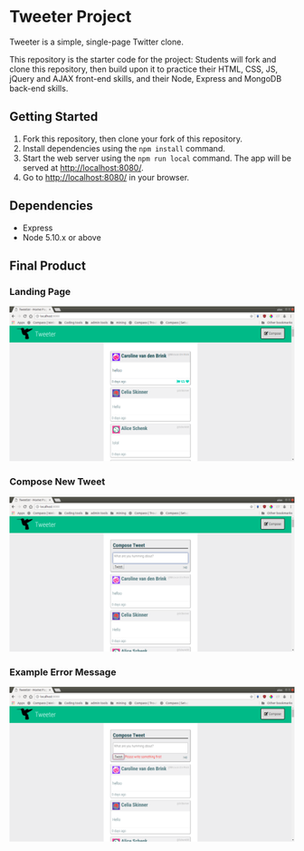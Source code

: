 # Tweeter Project

Tweeter is a simple, single-page Twitter clone.

This repository is the starter code for the project: Students will fork and clone this repository, then build upon it to practice their HTML, CSS, JS, jQuery and AJAX front-end skills, and their Node, Express and MongoDB back-end skills.

## Getting Started

1.  Fork this repository, then clone your fork of this repository.
2.  Install dependencies using the `npm install` command.
3.  Start the web server using the `npm run local` command. The app will be served at <http://localhost:8080/>.
4.  Go to <http://localhost:8080/> in your browser.

## Dependencies

- Express
- Node 5.10.x or above

## Final Product

### Landing Page

!["Landing Page"](https://github.com/Zxela/tweeter/blob/master/docs/landing.png)

### Compose New Tweet

!["Compose new tweet"](https://github.com/Zxela/tweeter/blob/master/docs/compose.png)

### Example Error Message

!["Example error message"](https://github.com/Zxela/tweeter/blob/master/docs/error.png)
